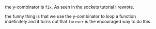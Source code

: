 the y-combinator is `fix`. As seen in the sockets tutorial I rewrote.

the funny thing is that we use the y-combinator to loop a function indefinitely and
it turns out that `forever` is the encouraged way to do this.
